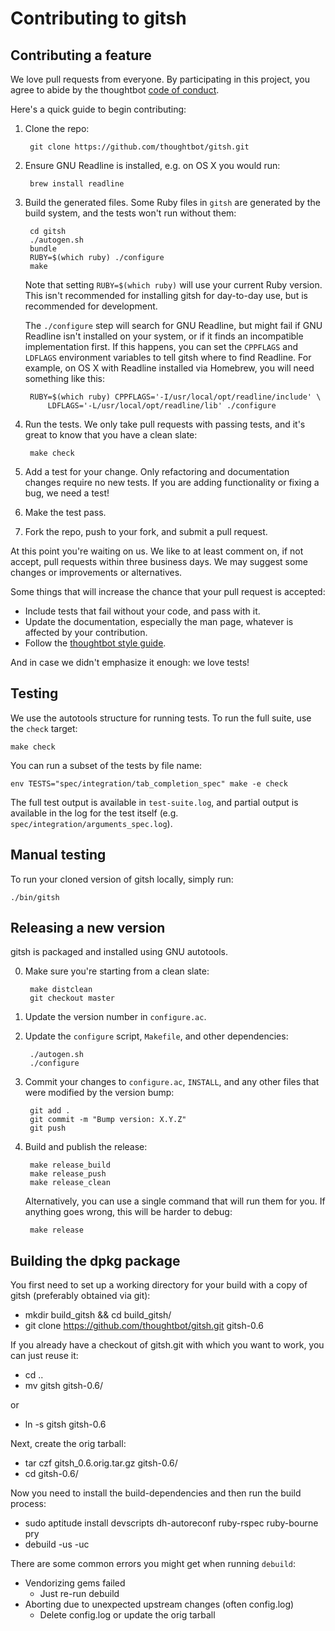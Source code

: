 # Contributing to gitsh

## Contributing a feature

We love pull requests from everyone. By participating in this project, you
agree to abide by the thoughtbot [code of conduct].

[code of conduct]: https://thoughtbot.com/open-source-code-of-conduct

Here's a quick guide to begin contributing:

1. Clone the repo:

        git clone https://github.com/thoughtbot/gitsh.git

2. Ensure GNU Readline is installed, e.g. on OS X you would run:

        brew install readline

3. Build the generated files. Some Ruby files in `gitsh` are generated by the
   build system, and the tests won't run without them:

        cd gitsh
        ./autogen.sh
        bundle
        RUBY=$(which ruby) ./configure
        make

    Note that setting `RUBY=$(which ruby)` will use your current Ruby version.
    This isn't recommended for installing gitsh for day-to-day use, but is
    recommended for development.

    The `./configure` step will search for GNU Readline, but might fail if GNU
    Readline isn't installed on your system, or if it finds an incompatible
    implementation first. If this happens, you can set the `CPPFLAGS` and
    `LDFLAGS` environment variables to tell gitsh where to find Readline.
    For example, on OS X with Readline installed via Homebrew, you will need
    something like this:

        RUBY=$(which ruby) CPPFLAGS='-I/usr/local/opt/readline/include' \
            LDFLAGS='-L/usr/local/opt/readline/lib' ./configure

4. Run the tests. We only take pull requests with passing tests, and it's great
   to know that you have a clean slate:

        make check

5. Add a test for your change. Only refactoring and documentation changes
   require no new tests. If you are adding functionality or fixing a bug, we
   need a test!

6. Make the test pass.

7. Fork the repo, push to your fork, and submit a pull request.


At this point you're waiting on us. We like to at least comment on, if not
accept, pull requests within three business days. We may suggest some changes or
improvements or alternatives.

Some things that will increase the chance that your pull request is accepted:

* Include tests that fail without your code, and pass with it.
* Update the documentation, especially the man page, whatever is affected by
  your contribution.
* Follow the [thoughtbot style guide][style-guide].

And in case we didn't emphasize it enough: we love tests!

## Testing

We use the autotools structure for running tests. To run the full suite,
use the `check` target:

    make check

You can run a subset of the tests by file name:

    env TESTS="spec/integration/tab_completion_spec" make -e check

The full test output is available in `test-suite.log`, and partial
output is available in the log for the test itself (e.g.
`spec/integration/arguments_spec.log`).

## Manual testing

To run your cloned version of gitsh locally, simply run:

    ./bin/gitsh

## Releasing a new version

gitsh is packaged and installed using GNU autotools.

0. Make sure you're starting from a clean slate:

        make distclean
        git checkout master

1. Update the version number in `configure.ac`.

2. Update the `configure` script, `Makefile`, and other dependencies:

        ./autogen.sh
        ./configure

3. Commit your changes to `configure.ac`, `INSTALL`, and any other files that
   were modified by the version bump:

        git add .
        git commit -m "Bump version: X.Y.Z"
        git push

4. Build and publish the release:

        make release_build
        make release_push
        make release_clean

    Alternatively, you can use a single command that will run them for you. If
    anything goes wrong, this will be harder to debug:

        make release

## Building the dpkg package

You first need to set up a working directory for your build with a copy of
gitsh (preferably obtained via git):

  - mkdir build_gitsh && cd build_gitsh/
  - git clone https://github.com/thoughtbot/gitsh.git gitsh-0.6

If you already have a checkout of gitsh.git with which you want to work, you
can just reuse it:

  - cd ..
  - mv gitsh gitsh-0.6/

or
  - ln -s gitsh gitsh-0.6

Next, create the orig tarball:

  - tar czf gitsh_0.6.orig.tar.gz gitsh-0.6/
  - cd gitsh-0.6/

Now you need to install the build-dependencies and then run the build process:

  - sudo aptitude install devscripts dh-autoreconf ruby-rspec ruby-bourne pry
  - debuild -us -uc

There are some common errors you might get when running `debuild`:

  - Vendorizing gems failed
    - Just re-run debuild
  - Aborting due to unexpected upstream changes (often config.log)
    - Delete config.log or update the orig tarball

[style-guide]: https://github.com/thoughtbot/guides/tree/master/style#ruby
